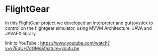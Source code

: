 # FlightGear
In this FlightGear project we developed an interpreter and gui joystick to control on the flightgear simulator, using MVVM Architecture, JAVA and JAVAFX library.

link to YouTube : https://www.youtube.com/watch?v=v7EqUH7dGMs&feature=youtu.be
